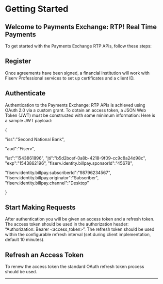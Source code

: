 # Getting Started

## Welcome to Payments Exchange: RTP! Real Time Payments

To get started with the Payments Exchange RTP APIs, follow these steps:
 
## Register

Once agreements have been signed, a financial institution will work with Fiserv Professional services to set up certificates and a client ID.


## Authenticate

Authentication to the Payments Exchange: RTP APIs is achieved using OAuth 2.0 via a custom grant. To obtain an access token, a JSON Web Token (JWT) must be constructed with some  minimum information: 
Here is a sample JWT payload:

{

"iss":"Second National Bank",

"aud":"Fiserv",

"iat":"1543861896", "jti":"b5d2bcef-0a8b-4218-9f09-cc9c8a24d98c", "exp":"1543862196", "fiserv.identity.billpay.sponsorId":"45678", 

"fiserv.identity.billpay.subscriberId":"98796234567", "fiserv.identity.billpay.originator":"Subscriber", "fiserv.identity.billpay.channel":"Desktop”

}


## Start Making Requests

After authentication you will be given an access token and a refresh token. The access token should be used in the authorization header: “Authorization: Bearer <access_token>”.
The refresh token should be used within the configurable refresh interval (set during client implementation, default 10 minutes).


## Refresh an Access Token

To renew the access token the standard OAuth refresh token process should be used.

___



 
